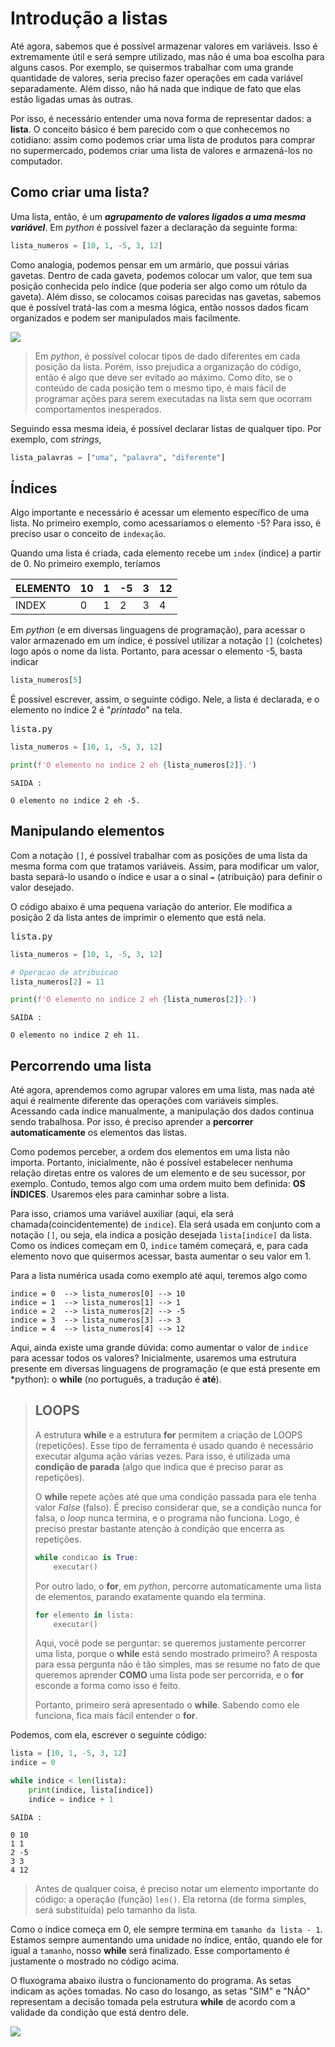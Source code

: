 # Introdução a listas

Até agora, sabemos que é possível armazenar valores em variáveis. Isso é extremamente útil e será sempre utilizado, mas não é uma boa escolha para alguns casos. Por exemplo, se quisermos trabalhar com uma grande quantidade de valores, seria preciso fazer operações em cada variável separadamente. Além disso, não há nada que indique de fato que elas estão ligadas umas às outras.

Por isso, é necessário entender uma nova forma de representar dados: a **lista**. O conceito básico é bem parecido com o que conhecemos no cotidiano: assim como podemos criar uma lista de produtos para comprar no supermercado, podemos criar uma lista de valores e armazená-los no computador. 

## Como criar uma lista?

Uma lista, então, é um ***agrupamento de valores ligados a uma mesma variável***. Em *python* é possível fazer a declaração da seguinte forma:

```python
lista_numeros = [10, 1, -5, 3, 12]
``` 

Como analogia, podemos pensar em um armário, que possui várias gavetas. Dentro de cada gaveta, podemos colocar um valor, que tem sua posição conhecida pelo índice (que poderia ser algo como um rótulo da gaveta).
Além disso, se colocamos coisas parecidas nas gavetas, sabemos que é possível tratá-las com a mesma lógica, então nossos dados ficam organizados e podem ser manipulados mais facilmente.

<img src="./gavetas.svg"/>

> Em *python*, é possível colocar tipos de dado diferentes em cada posição da lista. Porém, isso prejudica a organização do código, então é algo que deve ser evitado ao máximo. Como dito, se o conteúdo de cada posição tem o mesmo tipo, é mais fácil de programar ações para serem executadas na lista sem que ocorram comportamentos inesperados.

Seguindo essa mesma ideia, é possível declarar listas de qualquer tipo. Por exemplo, com *strings*,

```python
lista_palavras = ["uma", "palavra", "diferente"]
``` 

## Índices

Algo importante e necessário é acessar um elemento específico de uma lista. No primeiro exemplo, como acessaríamos o elemento -5? Para isso, é preciso usar o conceito de `indexação`.

Quando uma lista é criada, cada elemento recebe um `index` (índice) a partir de 0. No primeiro exemplo, teríamos


| ELEMENTO | 10 | 1 | -5 | 3 | 12 | 
| -- | -- | -- | -- | -- | -- |
| INDEX | 0 | 1 | 2 | 3 | 4 | 

Em *python* (e em diversas linguagens de programação), para acessar o valor armazenado em um índice, é possível utilizar a notação `[]` (colchetes) logo após o nome da lista. Portanto, para acessar o elemento -5, basta indicar

```python
lista_numeros[5]
```

É possível escrever, assim, o seguinte código. Nele, a lista é declarada, e o elemento no índice 2 é "*printado*" na tela. 

<kbd>lista.py<kbd>

```python {data-filename = "lista.py"}
lista_numeros = [10, 1, -5, 3, 12]

print(f'O elemento no indice 2 eh {lista_numeros[2]}.')
```
`SAIDA :`
```
O elemento no indice 2 eh -5.
```

## Manipulando elementos

Com a notação `[]`, é possível trabalhar com as posições de uma lista da mesma forma com que tratamos variáveis. Assim, para modificar um valor, basta separá-lo usando o índice e usar a o sinal `=` (atribuição) para definir o valor desejado.

O código abaixo é uma pequena variação do anterior. Ele modifica a posição 2 da lista antes de imprimir o elemento que está nela.

<kbd>lista.py<kbd>

```python {data-filename = "lista.py"}
lista_numeros = [10, 1, -5, 3, 12]

# Operacao de atribuicao
lista_numeros[2] = 11

print(f'O elemento no indice 2 eh {lista_numeros[2]}.')
```
`SAIDA :`
```
O elemento no indice 2 eh 11.
```

## Percorrendo uma lista

Até agora, aprendemos como agrupar valores em uma lista, mas nada até aqui é realmente diferente das operações com variáveis simples. Acessando cada índice manualmente, a manipulação dos dados continua sendo trabalhosa. Por isso, é preciso aprender a **percorrer automaticamente** os elementos das listas.

Como podemos perceber, a ordem dos elementos em uma lista não importa. Portanto, inicialmente, não é possível estabelecer nenhuma relação diretas entre os valores de um elemento e de seu sucessor, por exemplo. Contudo, temos algo com uma ordem muito bem definida: **OS ÍNDICES**. Usaremos eles para caminhar sobre a lista.

Para isso, criamos uma variável auxiliar (aqui, ela será chamada(coincidentemente) de `indice`). Ela será usada em conjunto com a notação `[]`, ou seja, ela indica a posição desejada `lista[indice]` da lista. Como os índices começam em 0, `indice` tamém começará, e, para cada elemento novo que quisermos acessar, basta aumentar o seu valor em 1.

Para a lista numérica usada como exemplo até aqui, teremos algo como
```
indice = 0  --> lista_numeros[0] --> 10
indice = 1  --> lista_numeros[1] --> 1
indice = 2  --> lista_numeros[2] --> -5
indice = 3  --> lista_numeros[3] --> 3
indice = 4  --> lista_numeros[4] --> 12
```

Aqui, ainda existe uma grande dúvida: como aumentar o valor de `indice` para acessar todos os valores? Inicialmente, usaremos uma estrutura presente em diversas linguagens de programação (e que está presente em *python): o **while** (no português, a tradução é **até**).

> ## LOOPS
> A estrutura **while** e a estrutura **for** permitem a criação de LOOPS (repetições). Esse tipo de ferramenta é usado quando é necessário executar alguma ação várias vezes. Para isso, é utilizada uma **condição de parada** (algo que indica que é preciso parar as repetições).
> 
> O **while** repete ações até que uma condição passada para ele tenha valor *False* (falso). É preciso considerar que, se a condição nunca for falsa, o *loop* nunca termina, e o programa não funciona. Logo, é preciso prestar bastante atenção à condição que encerra as repetições. 
> ```python
> while condicao is True:
>     executar()
> ```
>
>Por outro lado, o **for**, em *python*, percorre automaticamente uma lista de elementos, parando exatamente quando ela termina. 
> ```python
> for elemento in lista:
>     executar()
> ```
>
> Aqui, você pode se perguntar: se queremos justamente percorrer uma lista, porque o **while** está sendo mostrado primeiro? A resposta para essa pergunta não é tão simples, mas se resume no fato de que queremos aprender **COMO** uma lista pode ser percorrida, e o **for** esconde a forma como isso é feito.
>
> Portanto, primeiro será apresentado o **while**. Sabendo como ele funciona, fica mais fácil entender o **for**.

Podemos, com ela, escrever o seguinte código:

```python
lista = [10, 1, -5, 3, 12]
indice = 0

while indice < len(lista):
    print(indice, lista[indice])
    indice = indice + 1
```
`SAIDA :`
```
0 10
1 1
2 -5
3 3
4 12
```

> Antes de qualquer coisa, é preciso notar um elemento importante do código: a operação (função) `len()`. Ela retorna (de forma simples, será substituída) pelo tamanho da lista.

Como o índice começa em 0, ele sempre termina em `tamanho da lista - 1`. Estamos sempre aumentando uma unidade no índice, então, quando ele for igual a `tamanho`, nosso **while** será finalizado. Esse comportamento é justamente o mostrado no código acima.

O fluxograma abaixo ilustra o funcionamento do programa. As setas indicam as ações tomadas. No caso do losango, as setas "SIM" e "NÃO" representam a decisão tomada pela estrutura **while** de acordo com a validade da condição que está dentro dele. 

<img src="./fluxograma.svg"/>